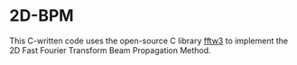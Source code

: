 # 2D-BPM

This C-written code uses the open-source C library [fftw3](URL "https://www.fftw.org/") to implement the 2D Fast Fourier Transform Beam Propagation Method.
